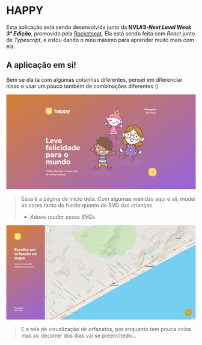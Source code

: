 # HAPPY

Esta aplicação está sendo desenvolvida junto da **NVL#3-_Next Level Week 3° Edição_**, promovido pela [Rocketseat](https://rocketseat.com.br). Ela está sendo feita com _React_ junto de _Typescript_, e estou dando o meu máximo para aprender muito mais com ela.

## A aplicação em si!

Bem se ela ta com algumas coisinhas diferentes, pensei em diferenciar nisso e usar um pouco também de combinações diferentes :)

![Index page](/info/index_page.png)
> Essa é a página de início dela. Com algumas mexidas aqui e ali, mudei as cores tanto do fundo quanto do SVG das crianças.
> - _Adorei mudar esses SVGs_

![View orphanates page](/info/view_orphanates_page.png)
> E a tela de visualização de orfanatos, por enquanto tem pouca coisa mas ao decorrer dos dias vai se preenchedo...
